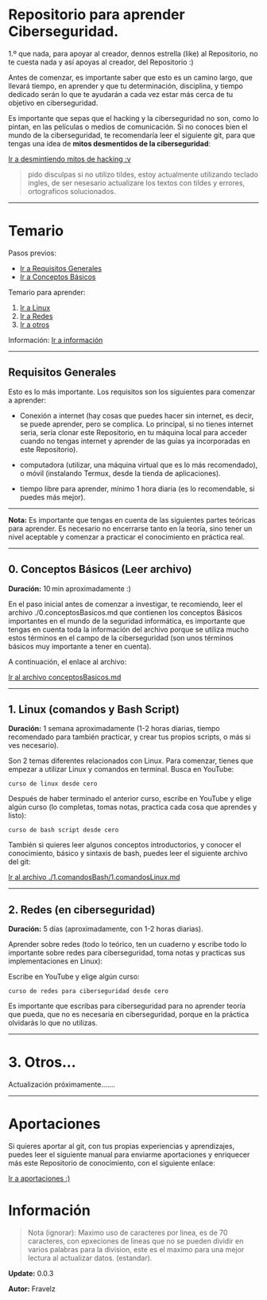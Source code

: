 # Repositorio para aprender Ciberseguridad.

1.º que nada, para apoyar al creador, dennos estrella (like) al Repositorio, no te cuesta nada y así apoyas al creador, del Repositorio :)

Antes de comenzar, es importante saber que esto es un camino largo, que llevará tiempo, en aprender y que tu determinación, disciplina, y tiempo dedicado serán lo que te ayudarán a cada vez estar más cerca de tu objetivo en ciberseguridad.

Es importante que sepas que el hacking y la ciberseguridad no son, como lo pintan, en las películas o medios de comunicación. Si no conoces bien el mundo de la ciberseguridad, te recomendaría leer el siguiente git, para que tengas una idea de **mitos desmentidos de la ciberseguridad**:

[Ir a desmintiendo mitos de hacking :v](./_mitos.md)

> pido disculpas si no utilizo tildes, estoy actualmente utilizando teclado ingles, de ser nesesario actualizare los textos con tildes y errores, ortograficos solucionados.

---

# Temario

Pasos previos: 
* [Ir a Requisitos Generales](#requisitos-generales) 
* [Ir a Conceptos Básicos](#0-conceptos-basicos-leer-archivo)

Temario para aprender: 
1. [Ir a Linux](#linux) 
2. [Ir a Redes](#redes) 
3. [Ir a otros](#otros)

Información: [Ir a información](#informacion)

---

## Requisitos Generales

Esto es lo más importante. Los requisitos son los siguientes para comenzar a aprender:

* Conexión a internet (hay cosas que puedes hacer sin internet, es decir, se puede aprender, pero se complica. Lo principal, si no tienes internet seria, sería clonar este Repositorio, en tu máquina local para acceder cuando no tengas internet y aprender de las guías ya incorporadas en este Repositorio).

* computadora (utilizar, una máquina virtual que es lo más recomendado), o móvil (instalando Termux, desde la tienda de aplicaciones).

* tiempo libre para aprender, mínimo 1 hora diaria (es lo recomendable, si puedes más mejor).

---

**Nota:** Es importante que tengas en cuenta de las siguientes partes teóricas para aprender. Es necesario no encerrarse tanto en la teoría, sino tener un nivel aceptable y comenzar a practicar el conocimiento en práctica real.

---

## 0. Conceptos Básicos (Leer archivo)

**Duración:** 10 min aproximadamente :)

En el paso inicial antes de comenzar a investigar, te recomiendo, leer el archivo ./0.conceptosBasicos.md que contienen los conceptos Básicos importantes en el mundo de la seguridad informática, es importante que tengas en cuenta toda la información del archivo porque se utiliza mucho estos términos en el campo de la ciberseguridad (son unos términos básicos muy importante a tener en cuenta).

A continuación, el enlace al archivo:

[Ir al archivo conceptosBasicos.md](./0.conceptosBasicos.md)

---

## 1. Linux (comandos y Bash Script)

**Duración:** 1 semana aproximadamente (1-2 horas diarias, tiempo recomendado para también practicar, y crear tus propios scripts, o más si ves necesario).

Son 2 temas diferentes relacionados con Linux. Para comenzar, tienes que empezar a utilizar Linux y comandos en terminal. Busca en YouTube:

``` curso de linux desde cero ```

Después de haber terminado el anterior curso, escribe en YouTube y elige algún curso (lo completas, tomas notas, practica cada cosa que aprendes y listo):

``` curso de bash script desde cero ```

También si quieres leer algunos conceptos introductorios, y conocer el conocimiento, básico y sintaxis de bash, puedes leer el siguiente archivo del git:

[Ir al archivo ./1.comandosBash/1.comandosLinux.md](./1.comandosBash/1.comandosLinux.md)

---

## 2. Redes (en ciberseguridad)

**Duración:** 5 días (aproximadamente, con 1-2 horas diarias).

Aprender sobre redes (todo lo teórico, ten un cuaderno y escribe todo lo importante sobre redes para ciberseguridad, toma notas y practicas sus implementaciones en Linux):

Escribe en YouTube y elige algún curso:

``` curso de redes para ciberseguridad desde cero ```

Es importante que escribas para ciberseguridad para no aprender teoría que pueda, que no es necesaria en ciberseguridad, porque en la práctica olvidarás lo que no utilizas.

---

# 3. Otros...

Actualización próximamente.......

---

# Aportaciones

Si quieres aportar al git, con tus propias experiencias y aprendizajes, puedes leer el siguiente manual para enviarme aportaciones y enriquecer más este Repositorio de conocimiento, con el siguiente enlace:

[Ir a aportaciones :)](./_aportaciones.md)

# Información

> Nota (ignorar): Maximo uso de caracteres por linea, es de 70 caracteres, con epxeciones de lineas que no se pueden dividir en varios palabras para la division, este es el maximo para una mejor lectura al actualizar datos. (estandar).

**Update:** 0.0.3

**Autor:** Fravelz

